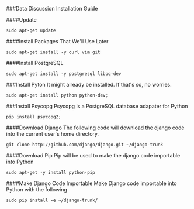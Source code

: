 ###Data Discussion Installation Guide

####Update
```
sudo apt-get update
```

####Install Packages That We'll Use Later
```
sudo apt-get install -y curl vim git
```

####Install PostgreSQL
```
sudo apt-get install -y postgresql libpq-dev
```

###Install Pyton
It might already be installed.  If that's so, no worries.
```
sudo apt-get install python python-dev;
```

###Install Psycopg
Psycopg is a PostgreSQL database adapater for Python
```
pip install psycopg2;
```


####Download Django
The following code will download the django code into the current user's home directory. 
```
git clone http://github.com/django/django.git ~/django-trunk
```

####Download Pip
Pip will be used to make the django code importable into Python
```
sudo apt-get -y install python-pip
```

####Make Django Code Importable
Make Django code importable into Python with the following
```
sudo pip install -e ~/django-trunk/
```
